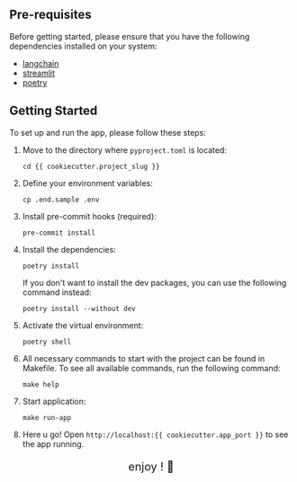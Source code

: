 ## Pre-requisites

Before getting started, please ensure that you have the following dependencies installed on your system:

- [langchain](https://www.langchain.com/)
- [streamlit](https://streamlit.io/)
- [poetry](https://python-poetry.org/)

## Getting Started

To set up and run the app, please follow these steps:

1. Move to the directory where `pyproject.toml` is located:

   ```shell
   cd {{ cookiecutter.project_slug }}
   ```
2. Define your environment variables:

   ```shell
   cp .end.sample .env
   ```

3. Install pre-commit hooks (required):

   ```shell
   pre-commit install
   ```
   
4. Install the dependencies:

   ```shell
   poetry install
   ```

   If you don't want to install the dev packages,
   you can use the following command instead:
   ```shell
   poetry install --without dev
   ```

5. Activate the virtual environment:

   ```shell
   poetry shell
   ```

6. All necessary commands to start with the project can be found in Makefile.
   To see all available commands, run the following command:

   ```shell
   make help
   ```

7. Start application:

   ```shell
   make run-app
   ```

8. Here u go! Open `http://localhost:{{ cookiecutter.app_port }}` to see the app running.


<p style="text-align: center; font-size: 20px">enjoy ! 🚀</p>